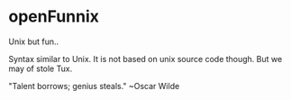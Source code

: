 # openFunnix
Unix but fun..

Syntax similar to Unix.  It is  not based on unix source code though. But we may of stole Tux.


"Talent borrows; genius steals." 
~Oscar Wilde




